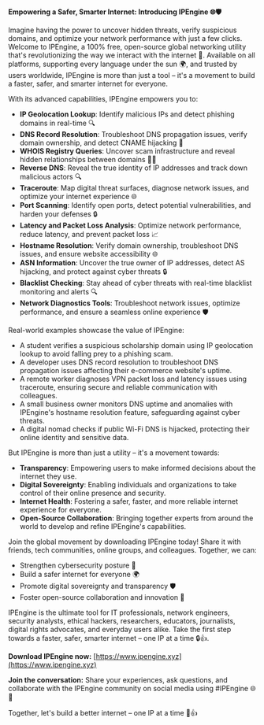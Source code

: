 **Empowering a Safer, Smarter Internet: Introducing IPEngine 🌐🛡️**

Imagine having the power to uncover hidden threats, verify suspicious domains, and optimize your network performance with just a few clicks. Welcome to IPEngine, a 100% free, open-source global networking utility that's revolutionizing the way we interact with the internet 🚀. Available on all platforms, supporting every language under the sun 🌍, and trusted by users worldwide, IPEngine is more than just a tool – it's a movement to build a faster, safer, and smarter internet for everyone.

With its advanced capabilities, IPEngine empowers you to:

* **IP Geolocation Lookup**: Identify malicious IPs and detect phishing domains in real-time 🔍
* **DNS Record Resolution**: Troubleshoot DNS propagation issues, verify domain ownership, and detect CNAME hijacking 📡
* **WHOIS Registry Queries**: Uncover scam infrastructure and reveal hidden relationships between domains 👮‍♂️
* **Reverse DNS**: Reveal the true identity of IP addresses and track down malicious actors 🔍
* **Traceroute**: Map digital threat surfaces, diagnose network issues, and optimize your internet experience 🌐
* **Port Scanning**: Identify open ports, detect potential vulnerabilities, and harden your defenses 🔒
* **Latency and Packet Loss Analysis**: Optimize network performance, reduce latency, and prevent packet loss 📈
* **Hostname Resolution**: Verify domain ownership, troubleshoot DNS issues, and ensure website accessibility 🌐
* **ASN Information**: Uncover the true owner of IP addresses, detect AS hijacking, and protect against cyber threats 🔒
* **Blacklist Checking**: Stay ahead of cyber threats with real-time blacklist monitoring and alerts 🔍
* **Network Diagnostics Tools**: Troubleshoot network issues, optimize performance, and ensure a seamless online experience 🛡️

Real-world examples showcase the value of IPEngine:

* A student verifies a suspicious scholarship domain using IP geolocation lookup to avoid falling prey to a phishing scam.
* A developer uses DNS record resolution to troubleshoot DNS propagation issues affecting their e-commerce website's uptime.
* A remote worker diagnoses VPN packet loss and latency issues using traceroute, ensuring secure and reliable communication with colleagues.
* A small business owner monitors DNS uptime and anomalies with IPEngine's hostname resolution feature, safeguarding against cyber threats.
* A digital nomad checks if public Wi-Fi DNS is hijacked, protecting their online identity and sensitive data.

But IPEngine is more than just a utility – it's a movement towards:

* **Transparency**: Empowering users to make informed decisions about the internet they use.
* **Digital Sovereignty**: Enabling individuals and organizations to take control of their online presence and security.
* **Internet Health**: Fostering a safer, faster, and more reliable internet experience for everyone.
* **Open-Source Collaboration**: Bringing together experts from around the world to develop and refine IPEngine's capabilities.

Join the global movement by downloading IPEngine today! Share it with friends, tech communities, online groups, and colleagues. Together, we can:

* Strengthen cybersecurity posture 🔐
* Build a safer internet for everyone 🌍
* Promote digital sovereignty and transparency 🛡️
* Foster open-source collaboration and innovation 🚀

IPEngine is the ultimate tool for IT professionals, network engineers, security analysts, ethical hackers, researchers, educators, journalists, digital rights advocates, and everyday users alike. Take the first step towards a faster, safer, smarter internet – one IP at a time 🔒👍.

**Download IPEngine now:** [https://www.ipengine.xyz](https://www.ipengine.xyz)

**Join the conversation:** Share your experiences, ask questions, and collaborate with the IPEngine community on social media using #IPEngine 🌐💬

Together, let's build a better internet – one IP at a time 🚀👍